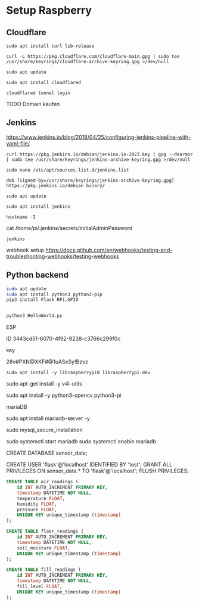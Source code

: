 # Setup Raspberry

## Cloudflare

```
sudo apt install curl lsb-release
```

```
curl -L https://pkg.cloudflare.com/cloudflare-main.gpg | sudo tee /usr/share/keyrings/cloudflare-archive-keyring.gpg >/dev/null
```

```
sudo apt update
```

```
sudo apt install cloudflared
```

```
cloudflared tunnel login
```

TODO Domain kaufen

## Jenkins

https://www.jenkins.io/blog/2018/04/25/configuring-jenkins-pipeline-with-yaml-file/

```
curl https://pkg.jenkins.io/debian/jenkins.io-2023.key | gpg --dearmor | sudo tee /usr/share/keyrings/jenkins-archive-keyring.gpg >/dev/null
```

```
sudo nano /etc/apt/sources.list.d/jenkins.list
```

```
deb [signed-by=/usr/share/keyrings/jenkins-archive-keyring.gpg] https://pkg.jenkins.io/debian binary/
```

```
sudo apt update
```

`sudo apt install jenkins`

`hostname -I`

cat /home/pi/.jenkins/secrets/initialAdminPassword

`jenkins`

webhook setup https://docs.github.com/en/webhooks/testing-and-troubleshooting-webhooks/testing-webhooks

## Python backend

```bash
sudo apt update
sudo apt install python3 python3-pip
pip3 install Flask RPi.GPIO


python3 HelloWorld.py
```

ESP

ID 3443cd51-6070-4f92-9238-c3766c299f0c

key

28v#PXN@XKF#@1uASxSy!Bzvz

<pre class="!overflow-visible"><div class="contain-inline-size rounded-md border-[0.5px] border-token-border-medium relative bg-token-sidebar-surface-primary dark:bg-gray-950"><div class="overflow-y-auto p-4" dir="ltr"><code class="!whitespace-pre hljs language-bash">sudo apt install -y libraspberrypi0 libraspberrypi-dev
</code></div></div></pre>

sudo apt-get install -y v4l-utils

sudo apt install -y python3-opencv python3-pi




mariaDB

sudo apt install mariadb-server -y

sudo mysql_secure_installation

sudo systemctl start mariadb
sudo systemctl enable mariadb


CREATE DATABASE sensor_data;

CREATE USER 'flask'@'localhost' IDENTIFIED BY 'test';
GRANT ALL PRIVILEGES ON sensor_data.* TO 'flask'@'localhost';
FLUSH PRIVILEGES;


```sql
CREATE TABLE air_readings (
    id INT AUTO_INCREMENT PRIMARY KEY,
    timestamp DATETIME NOT NULL,
    temperature FLOAT,
    humidity FLOAT,
    pressure FLOAT,
    UNIQUE KEY unique_timestamp (timestamp)
);

```

```sql
CREATE TABLE floor_readings (
    id INT AUTO_INCREMENT PRIMARY KEY,
    timestamp DATETIME NOT NULL,
    soil_moisture FLOAT,
    UNIQUE KEY unique_timestamp (timestamp)
);
```


```sql
CREATE TABLE fill_readings (
    id INT AUTO_INCREMENT PRIMARY KEY,
    timestamp DATETIME NOT NULL,
    fill_level FLOAT,
    UNIQUE KEY unique_timestamp (timestamp)
);
```

